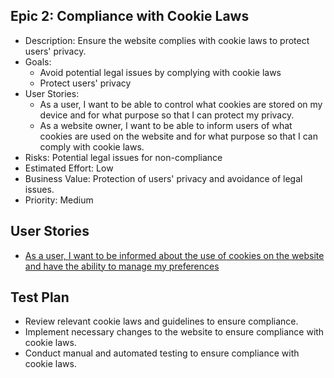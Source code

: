 ## Epic 2: Compliance with Cookie Laws

* Description: Ensure the website complies with cookie laws to protect users' privacy.
* Goals:
  * Avoid potential legal issues by complying with cookie laws
  * Protect users' privacy
* User Stories:
  * As a user, I want to be able to control what cookies are stored on my device and for what purpose so that I can protect my privacy.
  * As a website owner, I want to be able to inform users of what cookies are used on the website and for what purpose so that I can comply with cookie laws.
* Risks: Potential legal issues for non-compliance
* Estimated Effort: Low
* Business Value: Protection of users' privacy and avoidance of legal issues.
* Priority: Medium

## User Stories
* [As a user, I want to be informed about the use of cookies on the website and have the ability to manage my preferences](stories/story_2.2.1.md)

## Test Plan
* Review relevant cookie laws and guidelines to ensure compliance.
* Implement necessary changes to the website to ensure compliance with cookie laws.
* Conduct manual and automated testing to ensure compliance with cookie laws.
